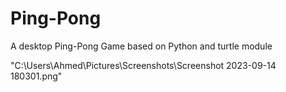 # Ping-Pong
A desktop Ping-Pong Game based on Python and turtle module

"C:\Users\Ahmed\Pictures\Screenshots\Screenshot 2023-09-14 180301.png"
